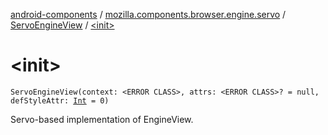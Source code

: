 [android-components](../../index.md) / [mozilla.components.browser.engine.servo](../index.md) / [ServoEngineView](index.md) / [&lt;init&gt;](./-init-.md)

# &lt;init&gt;

`ServoEngineView(context: <ERROR CLASS>, attrs: <ERROR CLASS>? = null, defStyleAttr: `[`Int`](https://kotlinlang.org/api/latest/jvm/stdlib/kotlin/-int/index.html)` = 0)`

Servo-based implementation of EngineView.

